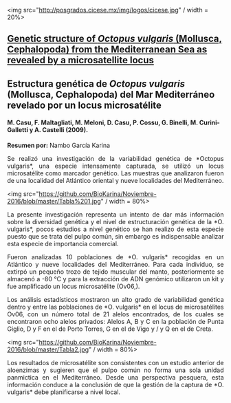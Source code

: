 <img src="http://posgrados.cicese.mx/img/logos/cicese.jpg" / width = 20%>

## [Genetic structure of *Octopus vulgaris* (Mollusca, Cephalopoda) from the Mediterranean Sea as revealed by a microsatellite locus](http://www.tandfonline.com/doi/pdf/10.1080/11250000209356472)

## Estructura genética de *Octopus vulgaris* (Mollusca, Cephalopoda) del Mar Mediterráneo revelado por un locus microsatélite
#### M. Casu, F. Maltagliati, M. Meloni, D. Casu, P. Cossu, G. Binelli, M. Curini-Galletti y A. Castelli (2009).


**Resumen por:** Nambo García Karina


<p align="justify">Se realizó una investigación de la variabilidad genética de *Octopus vulgaris*, una especie intensamente capturada, se utilizó un locus microsatélite como marcador genético. Las muestras que analizaron fueron de una localidad del Atlántico oriental y nueve localidades del Mediterráneo. 

<img src="https://github.com/BioKarina/Noviembre-2016/blob/master/Tabla%201.jpg" / width = 80%>

<p align="justify">La presente investigación representa un intento de dar más información sobre la diversidad genética y el nivel de estructuración genética de la *O. vulgaris*, pocos estudios a nivel genético se han realizo de esta especie puesto que se trata del pulpo común, sin embargo es indispensable analizar esta especie de importancia comercial.

<p align="justify">Fueron analizadas 10 poblaciones de *O. vulgaris* recogidas en un Atlántico y nueve localidades del Mediterráneo. Para cada individuo, se extirpó un pequeño trozo de tejido muscular del manto, posteriormente se almacenó a -80 °C y para la extracción de ADN genómico utilizaron un kit y fue amplificado un locus microsatélite (Ov06,).

<p align="justify">Los análisis estadísticos mostraron un alto grado de variabilidad genética dentro y entre las poblaciones de *O. vulgaris* en el locus de microsatélites Ov06, con un número total de 21 alelos encontrados, de los cuales se encontraron ocho alelos privados: Alelos A, B y C en la población de Punta Giglio, D y F en el de Porto Torres, G en el de Vigo y / y Q en el de Creta.

<img src="https://github.com/BioKarina/Noviembre-2016/blob/master/Tabla2.jpg" / width = 80%>


<p align="justify">Los resultados de microsatélite son consistentes con un estudio anterior de aloenzimas y sugieren que el pulpo común no forma una sola unidad panmictica en el Mediterráneo. Desde una perspectiva pesquera, esta información conduce a la conclusión de que la gestión de la captura de *O. vulgaris* debe planificarse a nivel local.


